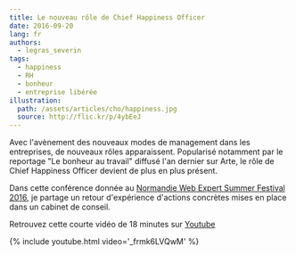 ```yaml
---
title: Le nouveau rôle de Chief Happiness Officer
date: 2016-09-20
lang: fr
authors:
  - legras_severin
tags:
  - happiness
  - RH
  - bonheur
  - entreprise libérée
illustration:
  path: /assets/articles/cho/happiness.jpg
  source: http://flic.kr/p/4ybEeJ
---
```


Avec l'avènement des nouveaux modes de management dans les entreprises, de nouveaux rôles apparaissent. Popularisé notamment par le reportage "Le bonheur au travail" diffusé l'an dernier sur Arte, le rôle de Chief Happiness Officer devient de plus en plus présent.

Dans cette conférence donnée au [Normandie Web Expert Summer Festival 2016](http://summer-festival.nwx.fr/), je partage un retour d'expérience d'actions concrètes mises en place dans un cabinet de conseil.

Retrouvez cette courte vidéo de 18 minutes sur [Youtube](https://www.youtube.com/watch?v=_frmk6LVQwM)

{% include youtube.html video='_frmk6LVQwM' %}
